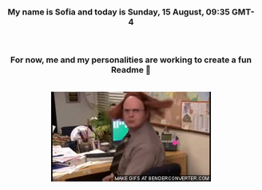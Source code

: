 


<div align="center">
<h3 >My name is Sofia and today is Sunday, 15 August, 09:35 GMT-4</h3><br>
<h3 >For now, me and my personalities are working to create a fun Readme 👋
</h3><br>
<img src='img/dwight.gif' alt='working...'/>
</div>
